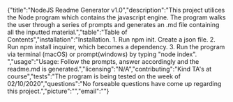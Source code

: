 {"title":"NodeJS Readme Generator v1.0","description":"This project utilices the Node program which contains the javascript engine. The program walks the user through a series of prompts and generates an .md file containing all the inputted material.","table":"Table of Contents","installation":"Installation. 1. Run npm init. Create a json file. 2. Run npm install inquirer, which becomes a dependency. 3. Run the program via terminal (macOS) or prompt(windows) by typing \"node index\". ","usage":"Usage: Follow the prompts, answer accordingly and the readme.md is generated.","licensing":"N/A","contributing":"Kind TA's at course","tests":"The program is being tested on the week of 02/10/2020","questions":"No forseable questions have come up regarding this project.","picture":"","email":""}